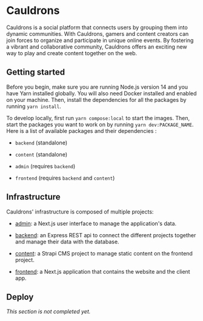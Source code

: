 # Cauldrons

Cauldrons is a social platform that connects users by grouping them into dynamic communities. With Cauldrons, gamers and content creators can join forces to organize and participate in unique online events. By fostering a vibrant and collaborative community, Cauldrons offers an exciting new way to play and create content together on the web.

## Getting started

Before you begin, make sure you are running Node.js version 14 and you have Yarn installed globally. You will also need Docker installed and enabled on your machine. Then, install the dependencies for all the packages by running `yarn install`.

To develop locally, first run `yarn compose:local` to start the images. Then, start the packages you want to work on by running `yarn dev:PACKAGE_NAME`. Here is a list of available packages and their dependencies :

- `backend` (standalone)

- `content` (standalone)

- `admin` (requires `backend`)

- `frontend` (requires `backend` and `content`)

## Infrastructure

Cauldrons' infrastructure is composed of multiple projects:

- [admin](./packages/admin/README.md): a Next.js user interface to manage the application's data.

- [backend](./packages/backend/README.md): an Express REST api to connect the different projects together and manage their data with the database.

- [content](./packages/content/README.md): a Strapi CMS project to manage static content on the frontend project.

- [frontend](./packages/frontend/README.md): a Next.js application that contains the website and the client app.

## Deploy

_This section is not completed yet._
